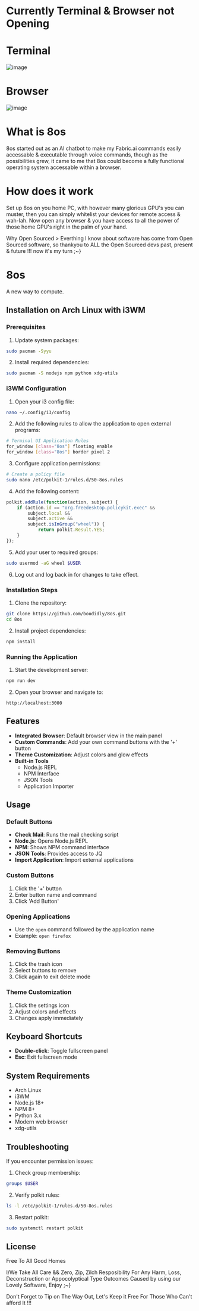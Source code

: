 # Currently Terminal & Browser not Opening

# Terminal
![image](https://github.com/user-attachments/assets/63de4027-6f60-4363-acf0-b0a7dab76077)

# Browser 
![image](https://github.com/user-attachments/assets/6845fcbe-3a95-47e5-8c1f-1c67247b2676)


# What is 8os 
8os started out as an AI chatbot to make my Fabric.ai commands easily accessable & executable through voice commands, though as the possibilities grew, it came to me that 8os could become a fully functional operating system accessable within a browser.

# How does it work 
Set up 8os on you home PC, with however many glorious GPU's you can muster, then you can simply whitelist your devices for remote access & wah-lah. Now open any browser & you have access to all the power of those home GPU's right in the palm of your hand.

Why Open Sourced > Everthing I know about software has come from Open Sourced software, so thankyou to ALL the Open Sourced devs past, present & future !!! now it's my turn ;~} 

# 8os

A new way to compute.

## Installation on Arch Linux with i3WM

### Prerequisites

1. Update system packages:
```bash
sudo pacman -Syyu
```

2. Install required dependencies:
```bash
sudo pacman -S nodejs npm python xdg-utils
```

### i3WM Configuration

1. Open your i3 config file:
```bash
nano ~/.config/i3/config
```

2. Add the following rules to allow the application to open external programs:
```bash
# Terminal UI Application Rules
for_window [class="8os"] floating enable
for_window [class="8os"] border pixel 2
```

3. Configure application permissions:
```bash
# Create a policy file
sudo nano /etc/polkit-1/rules.d/50-8os.rules
```

4. Add the following content:
```javascript
polkit.addRule(function(action, subject) {
    if (action.id == "org.freedesktop.policykit.exec" &&
        subject.local &&
        subject.active &&
        subject.isInGroup("wheel")) {
            return polkit.Result.YES;
    }
});
```

5. Add your user to required groups:
```bash
sudo usermod -aG wheel $USER
```

6. Log out and log back in for changes to take effect.

### Installation Steps

1. Clone the repository:
```bash
git clone https://github.com/boodidly/8os.git
cd 8os
```

2. Install project dependencies:
```bash
npm install
```

### Running the Application

1. Start the development server:
```bash
npm run dev
```

2. Open your browser and navigate to:
```
http://localhost:3000
```

## Features

- **Integrated Browser**: Default browser view in the main panel
- **Custom Commands**: Add your own command buttons with the '+' button
- **Theme Customization**: Adjust colors and glow effects
- **Built-in Tools**
  - Node.js REPL
  - NPM Interface
  - JSON Tools
  - Application Importer

## Usage

### Default Buttons
- **Check Mail**: Runs the mail checking script
- **Node.js**: Opens Node.js REPL
- **NPM**: Shows NPM command interface
- **JSON Tools**: Provides access to JQ
- **Import Application**: Import external applications

### Custom Buttons
1. Click the '+' button
2. Enter button name and command
3. Click 'Add Button'

### Opening Applications
- Use the `open` command followed by the application name
- Example: `open firefox`

### Removing Buttons
1. Click the trash icon
2. Select buttons to remove
3. Click again to exit delete mode

### Theme Customization
1. Click the settings icon
2. Adjust colors and effects
3. Changes apply immediately

## Keyboard Shortcuts

- **Double-click**: Toggle fullscreen panel
- **Esc**: Exit fullscreen mode

## System Requirements

- Arch Linux
- i3WM
- Node.js 18+
- NPM 8+
- Python 3.x
- Modern web browser
- xdg-utils

## Troubleshooting

If you encounter permission issues:

1. Check group membership:
```bash
groups $USER
```

2. Verify polkit rules:
```bash
ls -l /etc/polkit-1/rules.d/50-8os.rules
```

3. Restart polkit:
```bash
sudo systemctl restart polkit
```

## License
Free To All Good Homes

I/We Take All Care && Zero, Zip, Zilch Resposibility For Any Harm, Loss, Deconstruction or Appocolyptical Type Outcomes Caused by using our Lovely Software,  Enjoy ;~}  

Don't Forget to Tip on The Way Out, Let's Keep it Free For Those Who Can't afford It !!!
